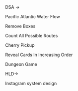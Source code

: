 DSA ->

Pacific Atlantic Water Flow

Remove Boxes

Count All Possible Routes

Cherry Pickup

Reveal Cards In Increasing Order

Dungeon Game

HLD->

Instagram system design